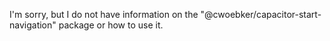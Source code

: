 I'm sorry, but I do not have information on the "@cwoebker/capacitor-start-navigation" package or how to use it.